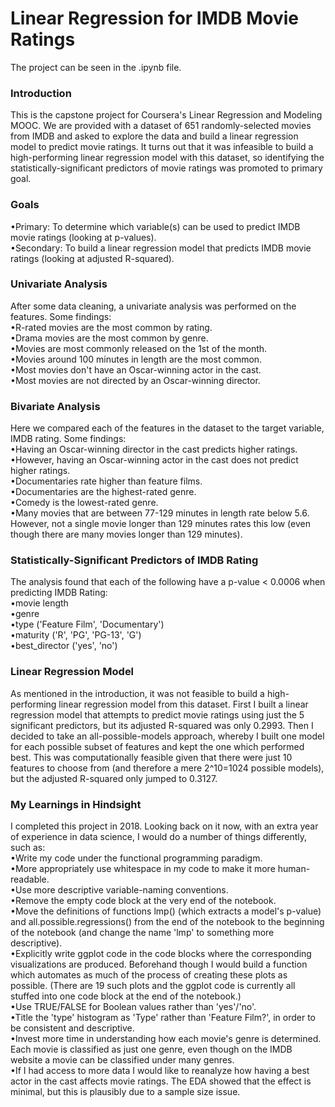 # Linear Regression for IMDB Movie Ratings

The project can be seen in the .ipynb file.

### Introduction
This is the capstone project for Coursera's Linear Regression and Modeling MOOC. We are provided with a dataset of 651 randomly-selected movies from IMDB and asked to explore the data and build a linear regression model to predict movie ratings. It turns out that it was infeasible to build a high-performing linear regression model with this dataset, so identifying the statistically-significant predictors of movie ratings was promoted to primary goal.

### Goals
•Primary: To determine which variable(s) can be used to predict IMDB movie ratings (looking at p-values). <br />
•Secondary: To build a linear regression model that predicts IMDB movie ratings (looking at adjusted R-squared).

### Univariate Analysis
After some data cleaning, a univariate analysis was performed on the features. Some findings: <br />
•R-rated movies are the most common by rating. <br />
•Drama movies are the most common by genre. <br />
•Movies are most commonly released on the 1st of the month. <br />
•Movies around 100 minutes in length are the most common. <br />
•Most movies don't have an Oscar-winning actor in the cast. <br />
•Most movies are not directed by an Oscar-winning director.

### Bivariate Analysis
Here we compared each of the features in the dataset to the target variable, IMDB rating. Some findings: <br />
•Having an Oscar-winning director in the cast predicts higher ratings. <br />
•However, having an Oscar-winning actor in the cast does not predict higher ratings. <br />
•Documentaries rate higher than feature films. <br />
•Documentaries are the highest-rated genre. <br />
•Comedy is the lowest-rated genre. <br />
•Many movies that are between 77-129 minutes in length rate below 5.6. However, not a single movie longer than 129 minutes rates this low (even though there are many movies longer than 129 minutes).

### Statistically-Significant Predictors of IMDB Rating
The analysis found that each of the following have a p-value < 0.0006 when predicting IMDB Rating: <br />
•movie length <br />
•genre <br />
•type ('Feature Film', 'Documentary') <br />
•maturity ('R', 'PG', 'PG-13', 'G') <br />
•best_director ('yes', 'no')

### Linear Regression Model
As mentioned in the introduction, it was not feasible to build a high-performing linear regression model from this dataset. First I built a linear regression model that attempts to predict movie ratings using just the 5 significant predictors, but its adjusted R-squared was only 0.2993. Then I decided to take an all-possible-models approach, whereby I built one model for each possible subset of features and kept the one which performed best. This was computationally feasible given that there were just 10 features to choose from (and therefore a mere 2^10=1024 possible models), but the adjusted R-squared only jumped to 0.3127.

### My Learnings in Hindsight
I completed this project in 2018. Looking back on it now, with an extra year of experience in data science, I would do a number of things differently, such as: <br />
•Write my code under the functional programming paradigm. <br />
•More appropriately use whitespace in my code to make it more human-readable. <br />
•Use more descriptive variable-naming conventions. <br />
•Remove the empty code block at the very end of the notebook. <br />
•Move the definitions of functions lmp() (which extracts a model's p-value) and all.possible.regressions() from the end of the notebook to the beginning of the notebook (and change the name 'lmp' to something more descriptive). <br />
•Explicitly write ggplot code in the code blocks where the corresponding visualizations are produced. Beforehand though I would build a function which automates as much of the process of creating these plots as possible. (There are 19 such plots and the ggplot code is currently all stuffed into one code block at the end of the notebook.) <br />
•Use TRUE/FALSE for Boolean values rather than 'yes'/'no'. <br />
•Title the 'type' histogram as 'Type' rather than 'Feature Film?', in order to be consistent and descriptive. <br />
•Invest more time in understanding how each movie's genre is determined. Each movie is classified as just one genre, even though on the IMDB website a movie can be classified under many genres. <br />
•If I had access to more data I would like to reanalyze how having a best actor in the cast affects movie ratings. The EDA showed that the effect is minimal, but this is plausibly due to a sample size issue.



